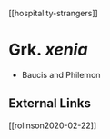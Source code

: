 [[hospitality-strangers]]
# Grk. *xenia*
- Baucis and Philemon

## External Links
[[rolinson2020-02-22]]